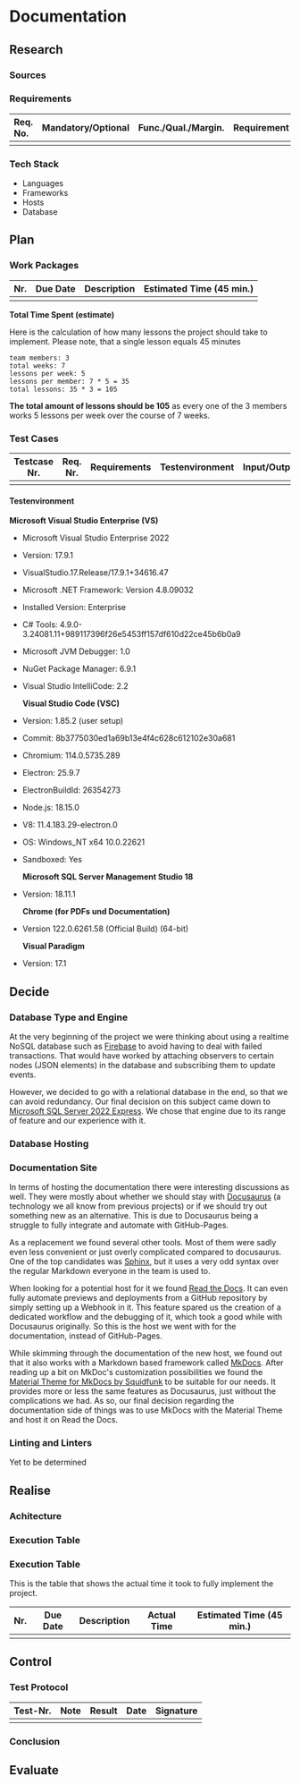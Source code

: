 # Documentation

## Research

### Sources

### Requirements


| **Req. No.** | **Mandatory/Optional** | **Func./Qual./Margin.** | **Requirement** |
| :----------- | ---------------------- | :---------------------- | --------------- |
|              |                        |                         |                 |

### Tech Stack

- Languages
- Frameworks
- Hosts
- Database

## Plan

### Work Packages


| Nr. | Due Date | Description | Estimated Time (45 min.) |
| --- | -------- | ----------- | ------------------------ |
|     |          |             |                          |

**Total Time Spent (estimate)**

Here is the calculation of how many lessons the project should take to implement. Please note, that a single lesson equals 45 minutes

```
team members: 3
total weeks: 7
lessons per week: 5
lessons per member: 7 * 5 = 35
total lessons: 35 * 3 = 105
```

**The total amount of lessons should be 105** as every one of the 3 members works 5 lessons per week over the course of 7 weeks.

### Test Cases


| Testcase<br />Nr. | Req.<br />Nr. | Requirements | Testenvironment | Input/Output | Predicted Output |
| ----------------- | ------------- | ------------ | --------------- | ------------ | :--------------- |
|                   |               |              |                 |              |                  |

#### Testenvironment

**Microsoft Visual Studio Enterprise (VS)**

- Microsoft Visual Studio Enterprise 2022
- Version: 17.9.1
- VisualStudio.17.Release/17.9.1+34616.47
- Microsoft .NET Framework: Version 4.8.09032
- Installed Version: Enterprise
- C# Tools: 4.9.0-3.24081.11+989117396f26e5453ff157df610d22ce45b6b0a9
- Microsoft JVM Debugger: 1.0
- NuGet Package Manager: 6.9.1
- Visual Studio IntelliCode: 2.2

  **Visual Studio Code (VSC)**
- Version: 1.85.2 (user setup)
- Commit: 8b3775030ed1a69b13e4f4c628c612102e30a681
- Chromium: 114.0.5735.289
- Electron: 25.9.7
- ElectronBuildId: 26354273
- Node.js: 18.15.0
- V8: 11.4.183.29-electron.0
- OS: Windows_NT x64 10.0.22621
- Sandboxed: Yes

  **Microsoft SQL Server Management Studio 18**
- Version: 18.11.1

  **Chrome (for PDFs und Documentation)**
- Version 122.0.6261.58 (Official Build) (64-bit)

  **Visual Paradigm**
- Version: 17.1

## Decide

### Database Type and Engine

At the very beginning of the project we were thinking about using a realtime NoSQL database such as [Firebase](https://firebase.google.com/docs/database) to avoid having to deal with failed transactions. That would have worked by attaching observers to certain nodes (JSON elements) in the database and subscribing them to update events.

However, we decided to go with a relational database in the end, so that we can avoid redundancy. Our final decision on this subject came down to [Microsoft SQL Server 2022 Express](https://www.microsoft.com/de-de/download/details.aspx?id=104781). We chose that engine due to its range of feature and our experience with it.

### Database Hosting

### Documentation Site

In terms of hosting the documentation there were interesting discussions as well. They were mostly about whether we should stay with [Docusaurus](https://docusaurus.io/) (a technology we all know from previous projects) or if we should try out something new as an alternative. This is due to Docusaurus being a struggle to fully integrate and automate with GitHub-Pages.

As a replacement we found several other tools. Most of them were sadly even less convenient or just overly complicated compared to docusaurus. One of the top candidates was [Sphinx](https://www.sphinx-doc.org/en/master/), but it uses a very odd syntax over the regular Markdown everyone in the team is used to.

When looking for a potential host for it we found [Read the Docs](https://about.readthedocs.com/?ref=readthedocs.com). It can even fully automate previews and deployments from a GitHub repository by simply setting up a Webhook in it. This feature spared us the creation of a dedicated workflow and the debugging of it, which took a good while with Docusaurus originally. So this is the host we went with for the documentation, instead of GitHub-Pages.

While skimming through the documentation of the new host, we found out that it also works with a Markdown based framework called [MkDocs](https://www.mkdocs.org/). After reading up a bit on MkDoc's customization possibilities we found the [Material Theme for MkDocs by Squidfunk](https://squidfunk.github.io/mkdocs-material/) to be suitable for our needs. It provides more or less the same features as Docusaurus, just without the complications we had. As so, our final decision regarding the documentation side of things was to use MkDocs with the Material Theme and host it on Read the Docs.

### Linting and Linters

Yet to be determined

## Realise

### Achitecture

### Execution Table

### Execution Table

This is the table that shows the actual time it took to fully implement the project.


| Nr. | Due Date | Description | Actual Time | Estimated Time (45 min.) |
| --- | -------- | ----------- | ----------- | ------------------------ |
|     |          |             |             |                          |

## Control

### Test Protocol


| Test-Nr. | Note | Result | Date | Signature |
| -------- | ---- | ------ | ---- | --------- |
|          |      |        |      |           |

### Conclusion

## Evaluate
